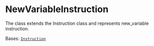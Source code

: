 # NewVariableInstruction

The class extends the Instruction class and represents new\_variable instruction.



Bases: [`Instruction`](./)
